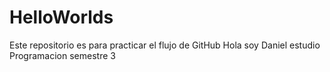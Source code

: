 # HelloWorlds
Este repositorio es para practicar el flujo de GitHub
Hola soy Daniel estudio Programacion semestre 3
